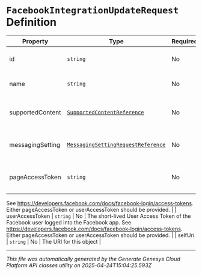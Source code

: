 # `FacebookIntegrationUpdateRequest` Definition

| Property | Type | Required | Description |
|----------|------|----------|-------------|
| id | `string` | No | The globally unique identifier for the object. |
| name | `string` | No | The name of the Facebook Integration |
| supportedContent | [`SupportedContentReference`](supportedcontentreference-definition.md) | No | Defines the SupportedContent profile configured for an integration |
| messagingSetting | [`MessagingSettingRequestReference`](messagingsettingrequestreference-definition.md) | No | Defines the message settings to be applied for this integration |
| pageAccessToken | `string` | No | The long-lived Page Access Token of Facebook page. 
See https://developers.facebook.com/docs/facebook-login/access-tokens. 
Either pageAccessToken or userAccessToken should be provided. |
| userAccessToken | `string` | No | The short-lived User Access Token of the Facebook user logged into the Facebook app. 
See https://developers.facebook.com/docs/facebook-login/access-tokens. 
Either pageAccessToken or userAccessToken should be provided. |
| selfUri | `string` | No | The URI for this object |

---

*This file was automatically generated by the Generate Genesys Cloud Platform API classes utility on 2025-04-24T15:04:25.593Z*